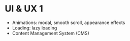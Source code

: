 # UI & UX 1

* Animations: modal, smooth scroll, appearance effects
* Loading: lazy loading
* Content Management System (CMS)
